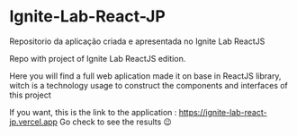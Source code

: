 # Ignite-Lab-React-JP
Repositorio da aplicação criada e apresentada no Ignite Lab ReactJS

Repo with project of Ignite Lab ReactJS edition.

Here you will find a full web aplication made it on base in ReactJS library, witch is a technology usage to construct the components and interfaces of this project

If you want, this is the link to the application : https://ignite-lab-react-jp.vercel.app 
Go check to see the results :wink:

